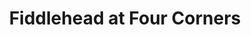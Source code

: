 ---
title: "Fiddlehead at Four Corners"
url: /bennington/fiddlehead-at-four-corners/
shop: Andenken
---